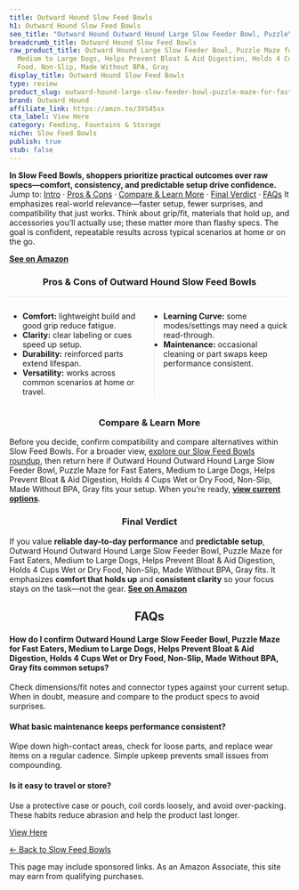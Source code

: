 ```yaml
---
title: Outward Hound Slow Feed Bowls
h1: Outward Hound Slow Feed Bowls
seo_title: "Outward Hound Outward Hound Large Slow Feeder Bowl, Puzzle\u2026"
breadcrumb_title: Outward Hound Slow Feed Bowls
raw_product_title: Outward Hound Large Slow Feeder Bowl, Puzzle Maze for Fast Eaters,
  Medium to Large Dogs, Helps Prevent Bloat & Aid Digestion, Holds 4 Cups Wet or Dry
  Food, Non-Slip, Made Without BPA, Gray
display_title: Outward Hound Slow Feed Bowls
type: review
product_slug: outward-hound-large-slow-feeder-bowl-puzzle-maze-for-fast-eaters-medium-6a3811b1
brand: Outward Hound
affiliate_link: https://amzn.to/3VS45sx
cta_label: View Here
category: Feeding, Fountains & Storage
niche: Slow Feed Bowls
publish: true
stub: false
---
```


<div id="intro" class="full-width"><p><strong>In Slow Feed Bowls, shoppers prioritize practical outcomes over raw specs&mdash;comfort, consistency, and predictable setup drive confidence.</strong> Jump to: <a href="#intro">Intro</a> · <a href="#pros-cons">Pros &amp; Cons</a> · <a href="#compare-more">Compare &amp; Learn More</a> · <a href="#verdict">Final Verdict</a> · <a href="#faqs">FAQs</a> It emphasizes real-world relevance&mdash;faster setup, fewer surprises, and compatibility that just works. Think about grip/fit, materials that hold up, and accessories you’ll actually use; these matter more than flashy specs. The goal is confident, repeatable results across typical scenarios at home or on the go.</p><p><a href="https://amzn.to/3VS45sx" rel="nofollow sponsored noopener" target="_blank"><strong>See on Amazon</strong></a></p></div>
<h3 id="pros-cons" style="text-align:center;">Pros &amp; Cons of Outward Hound Slow Feed Bowls</h3>
<div class="pc-grid" style="display:grid;grid-template-columns:1fr 1fr;gap:16px;border-top:1px solid #e5e7eb;padding-top:12px;">
  <ul>
    <li><strong>Comfort:</strong> lightweight build and good grip reduce fatigue.</li>
    <li><strong>Clarity:</strong> clear labeling or cues speed up setup.</li>
    <li><strong>Durability:</strong> reinforced parts extend lifespan.</li>
    <li><strong>Versatility:</strong> works across common scenarios at home or travel.</li>
  </ul>
  <ul style="border-left:1px solid #e5e7eb;padding-left:16px;">
    <li><strong>Learning Curve:</strong> some modes/settings may need a quick read-through.</li>
    <li><strong>Maintenance:</strong> occasional cleaning or part swaps keep performance consistent.</li>
  </ul>
</div>


<h3 id="compare-more" style="text-align:center;">Compare &amp; Learn More</h3>
<p>Before you decide, confirm compatibility and compare alternatives within Slow Feed Bowls. For a broader view, <a href="#">explore our Slow Feed Bowls roundup</a>, then return here if Outward Hound Outward Hound Large Slow Feeder Bowl, Puzzle Maze for Fast Eaters, Medium to Large Dogs, Helps Prevent Bloat & Aid Digestion, Holds 4 Cups Wet or Dry Food, Non-Slip, Made Without BPA, Gray fits your setup. When you’re ready, <a href="https://amzn.to/3VS45sx" rel="nofollow sponsored noopener" target="_blank"><strong>view current options</strong></a>.</p>

<h3 id="verdict" style="text-align:center;">Final Verdict</h3>
<p>If you value <strong>reliable day-to-day performance</strong> and <strong>predictable setup</strong>, Outward Hound Outward Hound Large Slow Feeder Bowl, Puzzle Maze for Fast Eaters, Medium to Large Dogs, Helps Prevent Bloat & Aid Digestion, Holds 4 Cups Wet or Dry Food, Non-Slip, Made Without BPA, Gray fits. It emphasizes <strong>comfort that holds up</strong> and <strong>consistent clarity</strong> so your focus stays on the task&mdash;not the gear. <a href="https://amzn.to/3VS45sx" rel="nofollow sponsored noopener" target="_blank"><strong>See on Amazon</strong></a></p>

<h2 id="faqs" style="text-align:center;">FAQs</h2>
<h4><strong>How do I confirm Outward Hound Large Slow Feeder Bowl, Puzzle Maze for Fast Eaters, Medium to Large Dogs, Helps Prevent Bloat & Aid Digestion, Holds 4 Cups Wet or Dry Food, Non-Slip, Made Without BPA, Gray fits common setups?</strong></h4>
<p>Check dimensions/fit notes and connector types against your current setup. When in doubt, measure and compare to the product specs to avoid surprises.</p>
<h4><strong>What basic maintenance keeps performance consistent?</strong></h4>
<p>Wipe down high-contact areas, check for loose parts, and replace wear items on a regular cadence. Simple upkeep prevents small issues from compounding.</p>
<h4><strong>Is it easy to travel or store?</strong></h4>
<p>Use a protective case or pouch, coil cords loosely, and avoid over-packing. These habits reduce abrasion and help the product last longer.</p>

<p><a class="btn" href="https://amzn.to/3VS45sx" target="_blank" rel="nofollow sponsored noopener">View Here</a></p>
<p><a href="/roundups/feeding-fountains-storage/slow-feed-bowls/">← Back to Slow Feed Bowls</a></p>
<aside class="disclosure">This page may include sponsored links. As an Amazon Associate, this site may earn from qualifying purchases.</aside>
